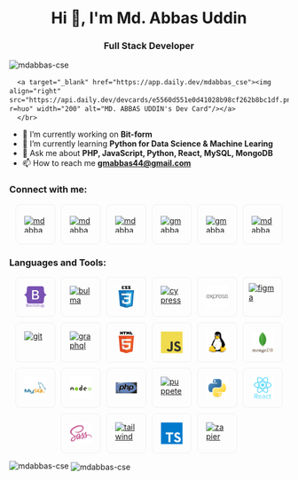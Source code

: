 <h1 align="center">Hi 👋, I'm Md. Abbas Uddin</h1>
<h3 align="center">Full Stack Developer</h3>


<p align="left"> <img
    src="https://komarev.com/ghpvc/?username=mdabbas-cse&label=Profile%20views&color=0e75b6&style=flat"
    alt="mdabbas-cse" /> </p>
    

      <a target="_blank" href="https://app.daily.dev/mdabbas_cse"><img align="right" src="https://api.daily.dev/devcards/e5560d551e0d41028b98cf262b8bc1df.png?r=huo" width="200" alt="MD. ABBAS UDDIN's Dev Card"/></a>
      </br>
- 🔭 I’m currently working on **Bit-form**
- 🌱 I’m currently learning **Python for Data Science & Machine Learing**
- 💬 Ask me about **PHP, JavaScript, Python, React, MySQL, MongoDB**
- 📫 How to reach me **gmabbas44@gmail.com**
<h3 align="left">Connect with me:</h3>
<p align="left" style="display: flex;
gap: 10px;
flex-direction: row;
flex-wrap: wrap;
justify-content: center;
align-items: center;">
  <a style="display: flex;
    flex-direction: column;
    align-items: center;
    justify-content: center;
    gap: 10px;
    width: 50px;
    height: 50px;
    border: 1px solid #f0f0f0;
    border-radius: 8px;
    padding: 10px;
    transition: .5s all ease;" href="https://codepen.io/mdabbas-cse" target="_blank"><img align="center"
      src="https://raw.githubusercontent.com/rahuldkjain/github-profile-readme-generator/master/src/images/icons/Social/codepen.svg"
      alt="mdabbas-cse" height="30" width="40" /></a>
  <a style="display: flex;
    flex-direction: column;
    align-items: center;
    justify-content: center;
    gap: 10px;
    width: 50px;
    height: 50px;
    border: 1px solid #f0f0f0;
    border-radius: 8px;
    padding: 10px;
    transition: .5s all ease;" href="https://linkedin.com/in/mdabbascse" target="_blank"><img align="center"
      src="https://raw.githubusercontent.com/rahuldkjain/github-profile-readme-generator/master/src/images/icons/Social/linked-in-alt.svg"
      alt="mdabbascse" height="30" width="40" /></a>
  <a style="display: flex;
    flex-direction: column;
    align-items: center;
    justify-content: center;
    gap: 10px;
    width: 50px;
    height: 50px;
    border: 1px solid #f0f0f0;
    border-radius: 8px;
    padding: 10px;
    transition: .5s all ease;" href="https://codesandbox.com/mdabbas-cse" target="_blank"><img align="center"
      src="https://raw.githubusercontent.com/rahuldkjain/github-profile-readme-generator/master/src/images/icons/Social/codesandbox.svg"
      alt="mdabbas-cse" height="30" width="40" /></a>
  <a style="display: flex;
    flex-direction: column;
    align-items: center;
    justify-content: center;
    gap: 10px;
    width: 50px;
    height: 50px;
    border: 1px solid #f0f0f0;
    border-radius: 8px;
    padding: 10px;
    transition: .5s all ease;" href="https://fb.com/gmabbas12125" target="_blank"><img align="center"
      src="https://raw.githubusercontent.com/rahuldkjain/github-profile-readme-generator/master/src/images/icons/Social/facebook.svg"
      alt="gmabbas12125" height="30" width="40" /></a>
  <a style="display: flex;
    flex-direction: column;
    align-items: center;
    justify-content: center;
    gap: 10px;
    width: 50px;
    height: 50px;
    border: 1px solid #f0f0f0;
    border-radius: 8px;
    padding: 10px;
    transition: .5s all ease;" href="https://www.hackerrank.com/gmabbas44" target="_blank"><img align="center"
      src="https://raw.githubusercontent.com/rahuldkjain/github-profile-readme-generator/master/src/images/icons/Social/hackerrank.svg"
      alt="gmabbas44" height="30" width="40" /></a>
  <a style="display: flex;
    flex-direction: column;
    align-items: center;
    justify-content: center;
    gap: 10px;
    width: 50px;
    height: 50px;
    border: 1px solid #f0f0f0;
    border-radius: 8px;
    padding: 10px;
    transition: .5s all ease;" href="https://www.leetcode.com/mdabbascse" target="_blank"><img align="center"
      src="https://raw.githubusercontent.com/rahuldkjain/github-profile-readme-generator/master/src/images/icons/Social/leet-code.svg"
      alt="mdabbascse" height="30" width="40" /></a>
</p>
<h3 align="left">Languages and Tools:</h3>
<p align="left" style="display: flex;
    gap: 10px;
    flex-direction: row;
    flex-wrap: wrap;
    justify-content: center;
    align-items: center;">
  <a style="display: flex;
    flex-direction: column;
    align-items: center;
    justify-content: center;
    gap: 10px;
    width: 50px;
    height: 50px;
    border: 1px solid #f0f0f0;
    border-radius: 8px;
    padding: 10px;
    transition: .5s all ease;" href="https://getbootstrap.com" target="_blank" rel="noreferrer">
    <img src="https://raw.githubusercontent.com/devicons/devicon/master/icons/bootstrap/bootstrap-plain-wordmark.svg"
      alt="bootstrap" width="40" height="40" /> </a>
  <a style="display: flex;
    flex-direction: column;
    align-items: center;
    justify-content: center;
    gap: 10px;
    width: 50px;
    height: 50px;
    border: 1px solid #f0f0f0;
    border-radius: 8px;
    padding: 10px;
    transition: .5s all ease;" href="https://bulma.io/" target="_blank" rel="noreferrer"> <img
      src="https://raw.githubusercontent.com/gilbarbara/logos/804dc257b59e144eaca5bc6ffd16949752c6f789/logos/bulma.svg"
      alt="bulma" width="40" height="40" /> </a> <a style="display: flex;
    flex-direction: column;
    align-items: center;
    justify-content: center;
    gap: 10px;
    width: 50px;
    height: 50px;
    border: 1px solid #f0f0f0;
    border-radius: 8px;
    padding: 10px;
    transition: .5s all ease;" href="https://www.w3schools.com/css/" target="_blank" rel="noreferrer">
    <img src="https://raw.githubusercontent.com/devicons/devicon/master/icons/css3/css3-original-wordmark.svg"
      alt="css3" width="40" height="40" /> </a> <a style="display: flex;
    flex-direction: column;
    align-items: center;
    justify-content: center;
    gap: 10px;
    width: 50px;
    height: 50px;
    border: 1px solid #f0f0f0;
    border-radius: 8px;
    padding: 10px;
    transition: .5s all ease;" href="https://www.cypress.io" target="_blank" rel="noreferrer"> <img
      src="https://raw.githubusercontent.com/simple-icons/simple-icons/6e46ec1fc23b60c8fd0d2f2ff46db82e16dbd75f/icons/cypress.svg"
      alt="cypress" width="40" height="40" /> </a> <a style="display: flex;
    flex-direction: column;
    align-items: center;
    justify-content: center;
    gap: 10px;
    width: 50px;
    height: 50px;
    border: 1px solid #f0f0f0;
    border-radius: 8px;
    padding: 10px;
    transition: .5s all ease;" href="https://expressjs.com" target="_blank" rel="noreferrer">
    <img src="https://raw.githubusercontent.com/devicons/devicon/master/icons/express/express-original-wordmark.svg"
      alt="express" width="40" height="40" /> </a> <a style="display: flex;
    flex-direction: column;
    align-items: center;
    justify-content: center;
    gap: 10px;
    width: 50px;
    height: 50px;
    border: 1px solid #f0f0f0;
    border-radius: 8px;
    padding: 10px;
    transition: .5s all ease;" href="https://www.figma.com/" target="_blank" rel="noreferrer">
    <img style="display: flex;
    flex-direction: column;
    align-items: center;
    justify-content: center;
    gap: 10px;
    width: 50px;
    height: 50px;
    border: 1px solid #f0f0f0;
    border-radius: 8px;
    padding: 10px;
    transition: .5s all ease;" src="https://www.vectorlogo.zone/logos/figma/figma-icon.svg" alt="figma" width="40"
      height="40" /> </a> <a style="display: flex;
      flex-direction: column;
      align-items: center;
      justify-content: center;
      gap: 10px;
      width: 50px;
      height: 50px;
      border: 1px solid #f0f0f0;
      border-radius: 8px;
      padding: 10px;
      transition: .5s all ease;" href="https://git-scm.com/" target="_blank" rel="noreferrer"> <img
      src="https://www.vectorlogo.zone/logos/git-scm/git-scm-icon.svg" alt="git" width="40" height="40" /> </a> <a
    style="display: flex;
      flex-direction: column;
      align-items: center;
      justify-content: center;
      gap: 10px;
      width: 50px;
      height: 50px;
      border: 1px solid #f0f0f0;
      border-radius: 8px;
      padding: 10px;
      transition: .5s all ease;" href="https://graphql.org" target="_blank" rel="noreferrer"> <img
      src="https://www.vectorlogo.zone/logos/graphql/graphql-icon.svg" alt="graphql" width="40" height="40" /> </a> <a
    style="display: flex;
      flex-direction: column;
      align-items: center;
      justify-content: center;
      gap: 10px;
      width: 50px;
      height: 50px;
      border: 1px solid #f0f0f0;
      border-radius: 8px;
      padding: 10px;
      transition: .5s all ease;" href="https://www.w3.org/html/" target="_blank" rel="noreferrer"> <img
      src="https://raw.githubusercontent.com/devicons/devicon/master/icons/html5/html5-original-wordmark.svg"
      alt="html5" width="40" height="40" /> </a> <a style="display: flex;
    flex-direction: column;
    align-items: center;
    justify-content: center;
    gap: 10px;
    width: 50px;
    height: 50px;
    border: 1px solid #f0f0f0;
    border-radius: 8px;
    padding: 10px;
    transition: .5s all ease;" href="https://developer.mozilla.org/en-US/docs/Web/JavaScript" target="_blank"
    rel="noreferrer"> <img
      src="https://raw.githubusercontent.com/devicons/devicon/master/icons/javascript/javascript-original.svg"
      alt="javascript" width="40" height="40" /> </a> <a style="display: flex;
    flex-direction: column;
    align-items: center;
    justify-content: center;
    gap: 10px;
    width: 50px;
    height: 50px;
    border: 1px solid #f0f0f0;
    border-radius: 8px;
    padding: 10px;
    transition: .5s all ease;" href="https://www.linux.org/" target="_blank" rel="noreferrer">
    <img src="https://raw.githubusercontent.com/devicons/devicon/master/icons/linux/linux-original.svg" alt="linux"
      width="40" height="40" /> </a> <a style="display: flex;
    flex-direction: column;
    align-items: center;
    justify-content: center;
    gap: 10px;
    width: 50px;
    height: 50px;
    border: 1px solid #f0f0f0;
    border-radius: 8px;
    padding: 10px;
    transition: .5s all ease;" href="https://www.mongodb.com/" target="_blank" rel="noreferrer"> <img
      src="https://raw.githubusercontent.com/devicons/devicon/master/icons/mongodb/mongodb-original-wordmark.svg"
      alt="mongodb" width="40" height="40" /> </a> <a style="display: flex;
    flex-direction: column;
    align-items: center;
    justify-content: center;
    gap: 10px;
    width: 50px;
    height: 50px;
    border: 1px solid #f0f0f0;
    border-radius: 8px;
    padding: 10px;
    transition: .5s all ease;" href="https://www.mysql.com/" target="_blank" rel="noreferrer">
    <img src="https://raw.githubusercontent.com/devicons/devicon/master/icons/mysql/mysql-original-wordmark.svg"
      alt="mysql" width="40" height="40" /> </a> <a style="display: flex;
    flex-direction: column;
    align-items: center;
    justify-content: center;
    gap: 10px;
    width: 50px;
    height: 50px;
    border: 1px solid #f0f0f0;
    border-radius: 8px;
    padding: 10px;
    transition: .5s all ease;" href="https://nodejs.org" target="_blank" rel="noreferrer"> <img
      src="https://raw.githubusercontent.com/devicons/devicon/master/icons/nodejs/nodejs-original-wordmark.svg"
      alt="nodejs" width="40" height="40" /> </a> <a style="display: flex;
    flex-direction: column;
    align-items: center;
    justify-content: center;
    gap: 10px;
    width: 50px;
    height: 50px;
    border: 1px solid #f0f0f0;
    border-radius: 8px;
    padding: 10px;
    transition: .5s all ease;" href="https://www.php.net" target="_blank" rel="noreferrer"> <img
      src="https://raw.githubusercontent.com/devicons/devicon/master/icons/php/php-original.svg" alt="php" width="40"
      height="40" /> </a> <a style="display: flex;
    flex-direction: column;
    align-items: center;
    justify-content: center;
    gap: 10px;
    width: 50px;
    height: 50px;
    border: 1px solid #f0f0f0;
    border-radius: 8px;
    padding: 10px;
    transition: .5s all ease;" href="https://github.com/puppeteer/puppeteer" target="_blank" rel="noreferrer"> <img
      src="https://www.vectorlogo.zone/logos/pptrdev/pptrdev-official.svg" alt="puppeteer" width="40" height="40" />
  </a> <a style="display: flex;
    flex-direction: column;
    align-items: center;
    justify-content: center;
    gap: 10px;
    width: 50px;
    height: 50px;
    border: 1px solid #f0f0f0;
    border-radius: 8px;
    padding: 10px;
    transition: .5s all ease;" href="https://www.python.org" target="_blank" rel="noreferrer"> <img
      src="https://raw.githubusercontent.com/devicons/devicon/master/icons/python/python-original.svg" alt="python"
      width="40" height="40" /> </a> <a style="display: flex;
    flex-direction: column;
    align-items: center;
    justify-content: center;
    gap: 10px;
    width: 50px;
    height: 50px;
    border: 1px solid #f0f0f0;
    border-radius: 8px;
    padding: 10px;
    transition: .5s all ease;" href="https://reactjs.org/" target="_blank" rel="noreferrer"> <img
      src="https://raw.githubusercontent.com/devicons/devicon/master/icons/react/react-original-wordmark.svg"
      alt="react" width="40" height="40" /> </a> <a style="display: flex;
    flex-direction: column;
    align-items: center;
    justify-content: center;
    gap: 10px;
    width: 50px;
    height: 50px;
    border: 1px solid #f0f0f0;
    border-radius: 8px;
    padding: 10px;
    transition: .5s all ease;" href="https://sass-lang.com" target="_blank" rel="noreferrer"> <img
      src="https://raw.githubusercontent.com/devicons/devicon/master/icons/sass/sass-original.svg" alt="sass" width="40"
      height="40" /> </a> <a style="display: flex;
    flex-direction: column;
    align-items: center;
    justify-content: center;
    gap: 10px;
    width: 50px;
    height: 50px;
    border: 1px solid #f0f0f0;
    border-radius: 8px;
    padding: 10px;
    transition: .5s all ease;" href="https://tailwindcss.com/" target="_blank" rel="noreferrer"> <img
      src="https://www.vectorlogo.zone/logos/tailwindcss/tailwindcss-icon.svg" alt="tailwind" width="40" height="40" />
  </a> <a style="display: flex;
    flex-direction: column;
    align-items: center;
    justify-content: center;
    gap: 10px;
    width: 50px;
    height: 50px;
    border: 1px solid #f0f0f0;
    border-radius: 8px;
    padding: 10px;
    transition: .5s all ease;" href="https://www.typescriptlang.org/" target="_blank" rel="noreferrer"> <img
      src="https://raw.githubusercontent.com/devicons/devicon/master/icons/typescript/typescript-original.svg"
      alt="typescript" width="40" height="40" /> </a> <a style="display: flex;
    flex-direction: column;
    align-items: center;
    justify-content: center;
    gap: 10px;
    width: 50px;
    height: 50px;
    border: 1px solid #f0f0f0;
    border-radius: 8px;
    padding: 10px;
    transition: .5s all ease;" href="https://zapier.com" target="_blank" rel="noreferrer">
    <img src="https://www.vectorlogo.zone/logos/zapier/zapier-icon.svg" alt="zapier" width="40" height="40" /> </a>
</p>



<p><img align="left"
    src="https://github-readme-stats.vercel.app/api/top-langs?username=mdabbas-cse&show_icons=true&locale=en&layout=compact"
    alt="mdabbas-cse" /></p>
<p>&nbsp;<img align="center"
    src="https://github-readme-stats.vercel.app/api?username=mdabbas-cse&show_icons=true&locale=en" alt="mdabbas-cse" />
</p>

